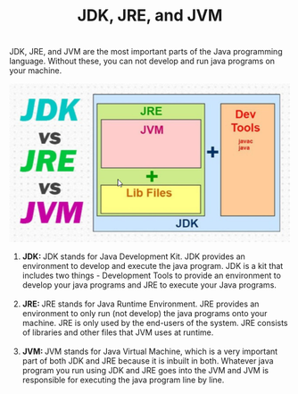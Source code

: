 <center><h1><b>JDK, JRE, and JVM</b><h1></center>

JDK, JRE, and JVM are the most important parts of the Java programming
language. Without these, you can not develop and run java programs on your
machine.

<img src="images/JDK, JRE, and JVM.png">

<ol>
    <li>
        <strong>JDK: </strong>JDK stands for Java Development Kit. JDK provides an environment to develop and execute the java program. JDK is a kit that includes two things - Development Tools to provide an environment to develop your java programs and JRE to execute your Java programs.<br>&nbsp;
    </li>
    <li>
        <strong>JRE: </strong>JRE stands for Java Runtime Environment. JRE provides an environment to only run (not develop) the java programs onto your machine. JRE is only used by the end-users of the system. JRE consists of libraries and other files that JVM uses at runtime.<br>&nbsp;
    </li>
    <li>
        <strong>JVM: </strong>JVM stands for Java Virtual Machine, which is a very important part of both JDK and JRE because it is inbuilt in both. Whatever java program you run using JDK and JRE goes into the JVM and JVM is responsible for executing the java program line by line.<br>&nbsp;
    </li>
</ol>